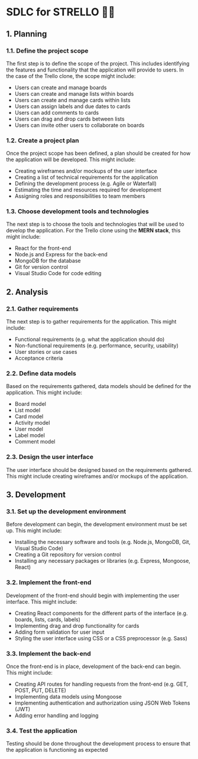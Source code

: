 # SDLC for STRELLO 🧾📲

## 1. Planning
### 1.1. Define the project scope
The first step is to define the scope of the project. This includes identifying the features and functionality that the application will provide to users. In the case of the Trello clone, the scope might include:

- Users can create and manage boards
- Users can create and manage lists within boards
- Users can create and manage cards within lists
- Users can assign labels and due dates to cards
- Users can add comments to cards
- Users can drag and drop cards between lists
- Users can invite other users to collaborate on boards

### 1.2. Create a project plan
Once the project scope has been defined, a plan should be created for how the application will be developed. This might include:

- Creating wireframes and/or mockups of the user interface
- Creating a list of technical requirements for the application
- Defining the development process (e.g. Agile or Waterfall)
- Estimating the time and resources required for development
- Assigning roles and responsibilities to team members
### 1.3. Choose development tools and technologies
The next step is to choose the tools and technologies that will be used to develop the application. For the Trello clone using the **MERN stack**, this might include:

- React for the front-end
- Node.js and Express for the back-end
- MongoDB for the database
- Git for version control
- Visual Studio Code for code editing
## 2. Analysis
### 2.1. Gather requirements
The next step is to gather requirements for the application. This might include:

- Functional requirements (e.g. what the application should do)
- Non-functional requirements (e.g. performance, security, usability)
- User stories or use cases
- Acceptance criteria
### 2.2. Define data models
Based on the requirements gathered, data models should be defined for the application. This might include:

- Board model
- List model
- Card model
- Activity model
- User model
- Label model
- Comment model
### 2.3. Design the user interface
The user interface should be designed based on the requirements gathered. This might include creating wireframes and/or mockups of the application.

## 3. Development
### 3.1. Set up the development environment
Before development can begin, the development environment must be set up. This might include:

- Installing the necessary software and tools (e.g. Node.js, MongoDB, Git, Visual Studio Code)
- Creating a Git repository for version control
- Installing any necessary packages or libraries (e.g. Express, Mongoose, React)
### 3.2. Implement the front-end
Development of the front-end should begin with implementing the user interface. This might include:

- Creating React components for the different parts of the interface (e.g. boards, lists, cards, labels)
- Implementing drag and drop functionality for cards
- Adding form validation for user input
- Styling the user interface using CSS or a CSS preprocessor (e.g. Sass)
### 3.3. Implement the back-end
Once the front-end is in place, development of the back-end can begin. This might include:

- Creating API routes for handling requests from the front-end (e.g. GET, POST, PUT, DELETE)
- Implementing data models using Mongoose
- Implementing authentication and authorization using JSON Web Tokens (JWT)
- Adding error handling and logging
### 3.4. Test the application
Testing should be done throughout the development process to ensure that the application is functioning as expected

